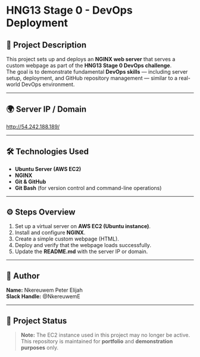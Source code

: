 # HNG13 Stage 0 - DevOps Deployment

## 🧩 Project Description
This project sets up and deploys an **NGINX web server** that serves a custom webpage as part of the **HNG13 Stage 0 DevOps challenge**.  
The goal is to demonstrate fundamental **DevOps skills** — including server setup, deployment, and GitHub repository management — similar to a real-world DevOps environment.

---

## 🌍 Server IP / Domain
http://54.242.188.189/

---

## 🛠️ Technologies Used
- **Ubuntu Server (AWS EC2)**
- **NGINX**
- **Git & GitHub**
- **Git Bash** (for version control and command-line operations)

---

## ⚙️ Steps Overview
1. Set up a virtual server on **AWS EC2 (Ubuntu instance)**.  
2. Install and configure **NGINX**.  
3. Create a simple custom webpage (HTML).  
4. Deploy and verify that the webpage loads successfully.  
5. Update the **README.md** with the server IP or domain.

---

## 👤 Author
**Name:** Nkereuwem Peter Elijah  
**Slack Handle:** @NkereuwemE  

---

## 📝 Project Status
> **Note:** The EC2 instance used in this project may no longer be active.  
> This repository is maintained for **portfolio** and **demonstration purposes** only.
